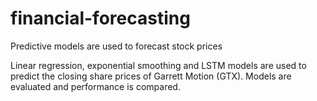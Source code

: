 # financial-forecasting
Predictive models are used to forecast stock prices

Linear regression, exponential smoothing and LSTM models are used to predict the closing share prices of Garrett Motion (GTX).  Models are evaluated and performance is compared.
